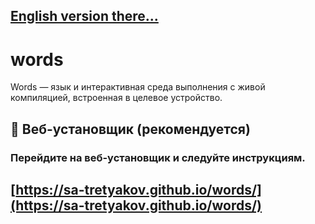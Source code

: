 
## [English version there...](https://github.com/sa-tretyakov/words/README_EN.md) 

# words
Words — язык и интерактивная среда выполнения с живой компиляцией, встроенная в целевое устройство.


## 🚀 Веб-установщик (рекомендуется)

### Перейдите на веб-установщик и следуйте инструкциям.

## [https://sa-tretyakov.github.io/words/](https://sa-tretyakov.github.io/words/)
